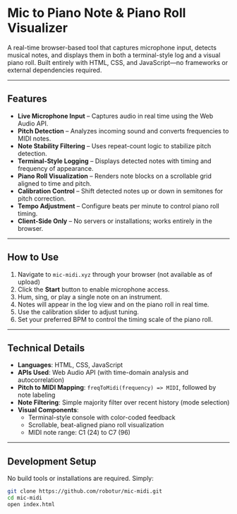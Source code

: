 # Mic to Piano Note & Piano Roll Visualizer

A real-time browser-based tool that captures microphone input, detects musical notes, and displays them in both a terminal-style log and a visual piano roll. Built entirely with HTML, CSS, and JavaScript—no frameworks or external dependencies required.

---

## Features

- **Live Microphone Input** – Captures audio in real time using the Web Audio API.
- **Pitch Detection** – Analyzes incoming sound and converts frequencies to MIDI notes.
- **Note Stability Filtering** – Uses repeat-count logic to stabilize pitch detection.
- **Terminal-Style Logging** – Displays detected notes with timing and frequency of appearance.
- **Piano Roll Visualization** – Renders note blocks on a scrollable grid aligned to time and pitch.
- **Calibration Control** – Shift detected notes up or down in semitones for pitch correction.
- **Tempo Adjustment** – Configure beats per minute to control piano roll timing.
- **Client-Side Only** – No servers or installations; works entirely in the browser.

---

## How to Use

1. Navigate to `mic-midi.xyz` through your browser (not available as of upload)
2. Click the **Start** button to enable microphone access.
3. Hum, sing, or play a single note on an instrument.
4. Notes will appear in the log view and on the piano roll in real time.
5. Use the calibration slider to adjust tuning.
6. Set your preferred BPM to control the timing scale of the piano roll.

---

## Technical Details

- **Languages**: HTML, CSS, JavaScript
- **APIs Used**: Web Audio API (with time-domain analysis and autocorrelation)
- **Pitch to MIDI Mapping**: `freqToMidi(frequency) => MIDI`, followed by note labeling
- **Note Filtering**: Simple majority filter over recent history (mode selection)
- **Visual Components**:
  - Terminal-style console with color-coded feedback
  - Scrollable, beat-aligned piano roll visualization
  - MIDI note range: C1 (24) to C7 (96)

---

## Development Setup

No build tools or installations are required. Simply:

```bash
git clone https://github.com/robotur/mic-midi.git
cd mic-midi
open index.html
